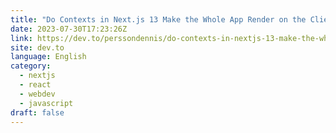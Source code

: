 ```yaml
---
title: "Do Contexts in Next.js 13 Make the Whole App Render on the Client?"
date: 2023-07-30T17:23:26Z
link: https://dev.to/perssondennis/do-contexts-in-nextjs-13-make-the-whole-app-render-on-the-client-55bb?utm_medium=RSS&utm_source=news.12bit.vn
site: dev.to
language: English
category:
  - nextjs
  - react
  - webdev
  - javascript
draft: false
---
```

